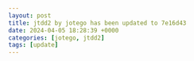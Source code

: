 ```yaml
---
layout: post
title: jtdd2 by jotego has been updated to 7e16d43
date: 2024-04-05 18:28:39 +0000
categories: [jotego, jtdd2]
tags: [update]
---
```


